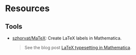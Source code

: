 # Resources

## Tools

- [szhorvat/MaTeX](https://github.com/szhorvat/MaTeX): Create LaTeX labels in Mathematica.

  > See the blog post [LaTeX typesetting in Mathematica](http://szhorvat.net/pelican/latex-typesetting-in-mathematica.html).
